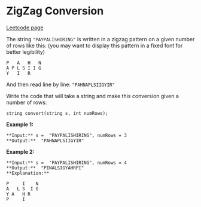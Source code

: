 # ZigZag Conversion
[Leetcode page](https://leetcode.com/problems/zigzag-conversion/description)

The string `"PAYPALISHIRING"` is written in a zigzag pattern on a given number
of rows like this: (you may want to display this pattern in a fixed font for
better legibility)

    
    
    P   A   H   N
    A P L S I I G
    Y   I   R
    

And then read line by line: `"PAHNAPLSIIGYIR"`

Write the code that will take a string and make this conversion given a number
of rows:

    
    
    string convert(string s, int numRows);

**Example 1:**

    
    
    **Input:** s =  "PAYPALISHIRING", numRows = 3
    **Output:**  "PAHNAPLSIIGYIR"
    

**Example 2:**

    
    
    **Input:** s =  "PAYPALISHIRING", numRows = 4
    **Output:**  "PINALSIGYAHRPI"
    **Explanation:**
    
    P     I    N
    A   L S  I G
    Y A   H R
    P     I

